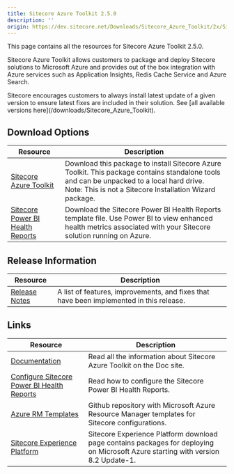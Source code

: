 ```yaml
---
title: Sitecore Azure Toolkit 2.5.0
description: ''
origin: https://dev.sitecore.net/Downloads/Sitecore_Azure_Toolkit/2x/Sitecore_Azure_Toolkit_250.aspx
---
```


This page contains all the resources for Sitecore Azure Toolkit 2.5.0.

Sitecore Azure Toolkit allows customers to package and deploy Sitecore solutions to Microsoft Azure and provides out of the box integration with Azure services such as Application Insights, Redis Cache Service and Azure Search.

  <Alert variant='warning' mb={4}>
    <AlertIcon />
    Sitecore encourages customers to always install latest update of a given version to ensure latest fixes are included in their solution. See [all available versions here](/downloads/Sitecore_Azure_Toolkit).
  </Alert>
  

## Download Options

 | Resource | Description |
 | --- | --- |
 | [Sitecore Azure Toolkit](https://scdp.blob.core.windows.net/downloads/Sitecore%20Azure%20Toolkit/2x/Sitecore%20Azure%20Toolkit%20250/Secure/Sitecore%20Azure%20Toolkit%202.5.0-r02519.1061.zip) | Download this package to install Sitecore Azure Toolkit. This package contains standalone tools and can be unpacked to a local hard drive. Note: This is not a Sitecore Installation Wizard package. |
 | [Sitecore Power BI Health Reports](https://scdp.blob.core.windows.net/downloads/Sitecore%20Azure%20Toolkit/2x/Sitecore%20Azure%20Toolkit%20200/Secure/Sitecore%20Power%20BI%20Health%20Reports.pbit) | Download the Sitecore Power BI Health Reports template file. Use Power BI to view enhanced health metrics associated with your Sitecore solution running on Azure. |

## Release Information

 | Resource | Description |
 | --- | --- |
 | [Release Notes](/downloads/Sitecore_Azure_Toolkit/2x/Sitecore_Azure_Toolkit_250/Release_Notes) | A list of features, improvements, and fixes that have been implemented in this release. |

## Links

 | Resource | Description |
 | --- | --- |
 | [Documentation](https://doc.sitecore.com/developers/sat/20/sitecore-azure-toolkit/en/index-en.html) | Read all the information about Sitecore Azure Toolkit on the Doc site. |
 | [Configure Sitecore Power BI Health Reports](https://doc.sitecore.com/developers/91/sitecore-experience-management/en/configure-sitecore-power-bi-health-reports.html) | Read how to configure the Sitecore Power BI Health Reports. |
 | [Azure RM Templates](https://github.com/Sitecore/Sitecore-Azure-Quickstart-Templates) | Github repository with Microsoft Azure Resource Manager templates for Sitecore configurations. |
 | [Sitecore Experience Platform](/downloads/Sitecore_Experience_Platform) | Sitecore Experience Platform download page contains packages for deploying on Microsoft Azure starting with version 8.2 Update-1. |